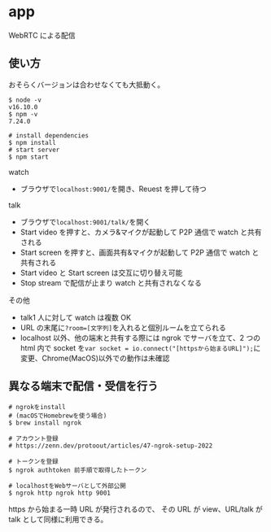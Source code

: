 # app

WebRTC による配信

## 使い方

おそらくバージョンは合わせなくても大抵動く。

```shell
$ node -v
v16.10.0
$ npm -v
7.24.0

# install dependencies
$ npm install
# start server
$ npm start
```

watch

- ブラウザで`localhost:9001/`を開き、Reuest を押して待つ

talk

- ブラウザで`localhost:9001/talk/`を開く
- Start video を押すと、カメラ&マイクが起動して P2P 通信で watch と共有される
- Start screen を押すと、画面共有&マイクが起動して P2P 通信で watch と共有される
- Start video と Start screen は交互に切り替え可能
- Stop stream で配信が止まり watch と共有されなくなる

その他

- talk1 人に対して watch は複数 OK
- URL の末尾に`?room=[文字列]`を入れると個別ルームを立てられる
- localhost 以外、他の端末と共有する際には ngrok でサーバを立て、2 つの html 内で socket を`var socket = io.connect("[httpsから始まるURL]");`に変更、Chrome(MacOS)以外での動作は未確認

## 異なる端末で配信・受信を行う

```shell
# ngrokをinstall
# (macOSでHomebrewを使う場合)
$ brew install ngrok

# アカウント登録
# https://zenn.dev/protoout/articles/47-ngrok-setup-2022

# トークンを登録
$ ngrok authtoken 前手順で取得したトークン

# localhostをWebサーバとして外部公開
$ ngrok http ngrok http 9001
```

https から始まる一時 URL が発行されるので、
その URL が view、URL/talk が talk として同様に利用できる。
